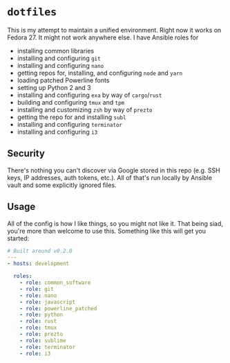 # `dotfiles`

This is my attempt to maintain a unified environment. Right now it works on Fedora 27. It might not work anywhere else. I have Ansible roles for

* installing common libraries
* installing and configuring `git`
* installing and configuring `nano`
* getting repos for, installing, and configuring `node` and `yarn`
* loading patched Powerline fonts
* setting up Python 2 and 3
* installing and configuring `exa` by way of `cargo`/`rust`
* building and configuring `tmux` and `tpm`
* installing and customizing `zsh` by way of `prezto`
* getting the repo for and installing `subl`
* installing and configuring `terminator`
* installing and configuring `i3`

## Security

There's nothing you can't discover via Google stored in this repo (e.g. SSH keys, IP addresses, auth tokens, etc.). All of that's run locally by Ansible vault and some explicitly ignored files.

## Usage

All of the config is how I like things, so you might not like it. That being siad, you're more than welcome to use this. Something like this will get you started:

```yml
# Built around v0.2.0
---
- hosts: development

  roles:
    - role: common_software
    - role: git
    - role: nano
    - role: javascript
    - role: powerline_patched
    - role: python
    - role: rust
    - role: tmux
    - role: prezto
    - role: sublime
    - role: terminator
    - role: i3
```
